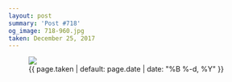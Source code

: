 ```yaml
---
layout: post
summary: 'Post #718'
og_image: 718-960.jpg
taken: December 25, 2017
---
```


<figure class="post">
<img sizes="(min-width: 700px) 50vw, calc(100vw - 2rem)" src="{{ site.assets_url }}/718-480.jpg" srcset="{{ site.assets_url }}/718-240.jpg 240w, {{ site.assets_url }}/718-480.jpg 480w, {{ site.assets_url }}/718-720.jpg 720w, {{ site.assets_url }}/718-960.jpg 960w"/>
<figcaption>
<time>{{ page.taken | default: page.date | date: "%B %-d, %Y" }}</time>
</figcaption>
</figure>
